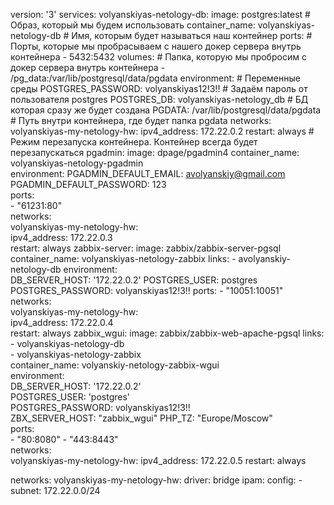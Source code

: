 version: '3'
services:
  volyanskiyas-netology-db:
    image: postgres:latest # Образ, который мы будем использовать
    container_name: volyanskiyas-netology-db # Имя, которым будет называться наш контейнер
    ports: # Порты, которые мы пробрасываем с нашего докер сервера внутрь контейнера
      - 5432:5432
    volumes: # Папка, которую мы пробросим с докер сервера внутрь контейнера
      - /pg_data:/var/lib/postgresql/data/pgdata
    environment: # Переменные среды
      POSTGRES_PASSWORD: volyanskiyas12!3!! # Задаём пароль от пользователя postgres
      POSTGRES_DB: volyanskiyas-netology_db # БД которая сразу же будет создана
      PGDATA: /var/lib/postgresql/data/pgdata # Путь внутри контейнера, где будет папка pgdata
    networks:
      volyanskiyas-my-netology-hw:
        ipv4_address: 172.22.0.2
    restart: always # Режим перезапуска контейнера. Контейнер всегда будет перезапускаться
  pgadmin:
    image: dpage/pgadmin4
    container_name: volyanskiyas-netology-pgadmin    
    environment:
      PGADMIN_DEFAULT_EMAIL: avolyanskiy@gmail.com     
      PGADMIN_DEFAULT_PASSWORD: 123    
    ports:      
     - "61231:80"    
    networks:      
      volyanskiyas-my-netology-hw:        
        ipv4_address: 172.22.0.3    
    restart: always
  zabbix-server:
    image: zabbix/zabbix-server-pgsql
    container_name: volyanskiyas-netology-zabbix
    links: 
      - avolyanskiy-netology-db 
    environment:     
      DB_SERVER_HOST: '172.22.0.2' 
      POSTGRES_USER: postgres  
      POSTGRES_PASSWORD: volyanskiyas12!3!! 
    ports:
      - "10051:10051" 
    networks:   
      volyanskiyas-my-netology-hw:  
        ipv4_address: 172.22.0.4  
    restart: always
  zabbix_wgui:
    image: zabbix/zabbix-web-apache-pgsql
    links:      
      - volyanskiyas-netology-db     
      - volyanskiyas-netology-zabbix    
    container_name: volyanskiy-netology-zabbix-wgui  
    environment:    
      DB_SERVER_HOST: '172.22.0.2'  
      POSTGRES_USER: 'postgres'  
      POSTGRES_PASSWORD: volyanskiyas12!3!!   
      ZBX_SERVER_HOST: "zabbix_wgui" 
      PHP_TZ: "Europe/Moscow"  
    ports:     
      - "80:8080" 
      - "443:8443"   
    networks:    
      volyanskiyas-my-netology-hw:
        ipv4_address: 172.22.0.5 
    restart: always

  networks:
    volyanskiyas-my-netology-hw:
      driver: bridge
      ipam:
        config:
        - subnet: 172.22.0.0/24